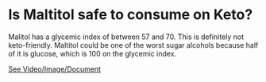 # Is Maltitol safe to consume on Keto?

Malitol has a glycemic index of between 57 and 70. This is definitely not keto-friendly. Maltitol could be one of the worst sugar alcohols because half of it is glucose, which is 100 on the glycemic index.

 [See Video/Image/Document](https://hls-player.drberg.com/asset?path=migrated-assets/3-worst-ingredient-in-so-called-keto-friendly-foods-dextrose-maltitol-keto-sweeteners-drberg)